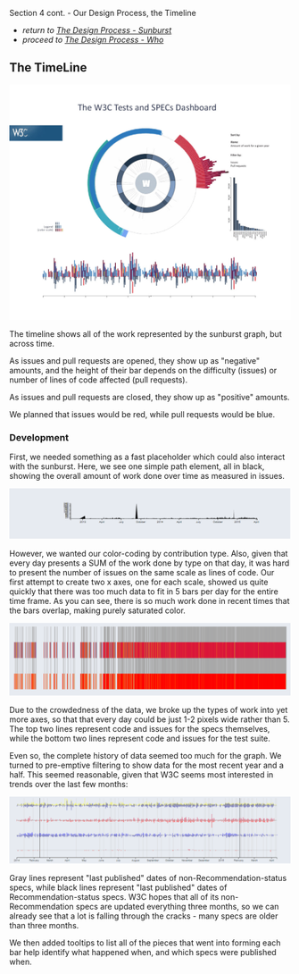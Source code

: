 Section 4 cont. - Our Design Process, the Timeline

* *return to [The Design Process - Sunburst](design_sunburst.md)*
* *proceed to [The Design Process - Who](design_who.md)*

## The TimeLine

<p align="center">
    <img src="images/main1.jpg" width="600"/>
</p>

The timeline shows all of the work represented by the sunburst graph, but across time.

As issues and pull requests are opened, they show up as "negative" amounts, and the height of their bar depends on the difficulty (issues) or number of lines of code affected (pull requests).

As issues and pull requests are closed, they show up as "positive" amounts.

We planned that issues would be red, while pull requests would be blue.

### Development

First, we needed something as a fast placeholder which could also interact with the sunburst.  Here, we see one simple path element, all in black, showing the overall amount of work done over time as measured in issues.

<p align="center">
    <img src="images/Timeline1.png" width="600"/>
</p>

However, we wanted our color-coding by contribution type.  Also, given that every day presents a SUM of the work done by type on that day, it was hard to present the number of issues on the same scale as lines of code.  Our first attempt to create two x axes, one for each scale, showed us quite quickly that there was too much data to fit in 5 bars per day for the entire time frame.  As you can see, there is so much work done in recent times that the bars overlap, making purely saturated color.


<p align="center">
    <img src="images/Timeline2.png" width="600"/>
</p>

Due to the crowdedness of the data, we broke up the types of work into yet more axes, so that that every day could be just 1-2 pixels wide rather than 5.  The top two lines represent code and issues for the specs themselves, while the bottom two lines represent code and issues for the test suite.

Even so, the complete history of data seemed too much for the graph.  We turned to pre-emptive filtering to show data for the most recent year and a half.  This seemed reasonable, given that W3C seems most interested in trends over the last few months:

<p align="center">
    <img src="images/Timeline3.png" width="600"/>
</p>

Gray lines represent "last published" dates of non-Recommendation-status specs, while black lines represent "last published" dates of Recommendation-status specs.  W3C hopes that all of its non-Recommendation specs are updated everything three months, so we can already see that a lot is falling through the cracks - many specs are older than three months.

We then added tooltips to list all of the pieces that went into forming each bar help identify what happened when, and which specs were published when.


